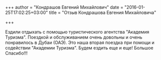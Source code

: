+++
author = "Кондрашов Евгений Михайлович"
date = "2016-01-25T17:02:25+03:00"
title = "Отзыв Кондрашова Евгения Михайловича"

+++

Ездили отдыхать с помощью туристического агентства "Академия Туризма". Поездкой и обслуживанием очень довольны и очень понравилось в Дубаи (ОАЭ). 
Это наша вторая поездка при помощи и содействии "Академии Туризма". Будем ездить еще и еще! Большое Спасибо!!!  